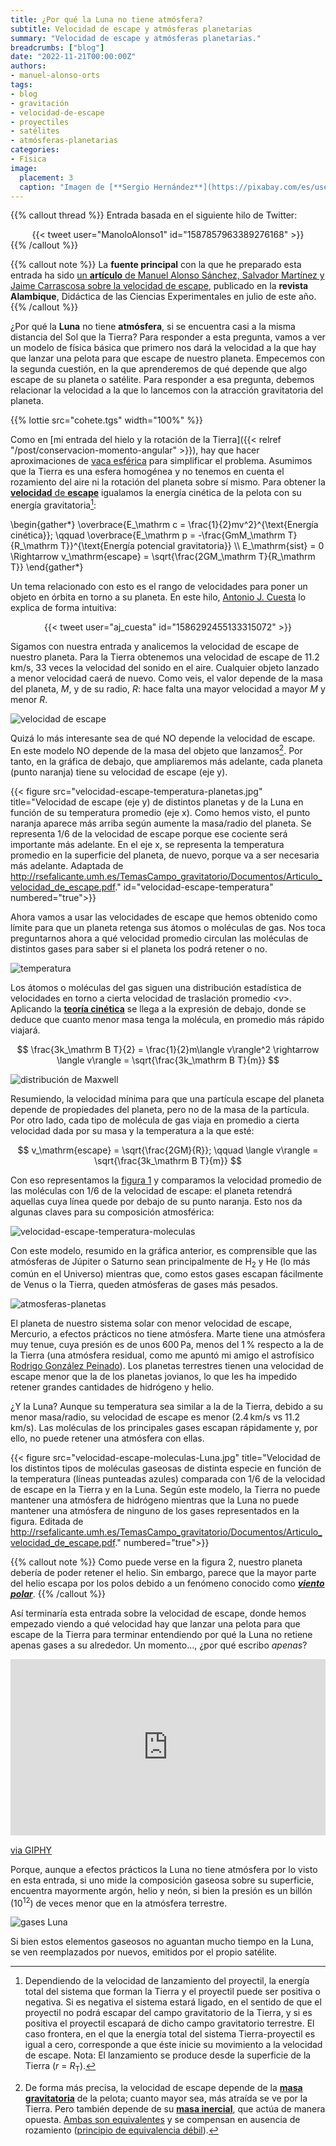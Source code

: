 ```yaml
---
title: ¿Por qué la Luna no tiene atmósfera?
subtitle: Velocidad de escape y atmósferas planetarias
summary: "Velocidad de escape y atmósferas planetarias."
breadcrumbs: ["blog"]
date: "2022-11-21T00:00:00Z"
authors:
- manuel-alonso-orts
tags:
- blog
- gravitación
- velocidad-de-escape
- proyectiles
- satélites
- atmósferas-planetarias
categories:
- Física
image:
  placement: 3
  caption: "Imagen de [**Sergio Hernández**](https://pixabay.com/es/users/sergioht87-8948976/) en [Pixabay](https://pixabay.com/es/)"
---
```


{{% callout thread %}}
Entrada basada en el siguiente hilo de Twitter:
<div align="center">
{{< tweet user="ManoloAlonso1" id="1587857963389276168" >}}
</div>
{{% /callout %}}

{{% callout note %}}
La **fuente principal** con la que he preparado esta entrada ha sido [un **artículo** de Manuel Alonso Sánchez, Salvador Martínez y Jaime Carrascosa sobre la velocidad de escape](http://rsefalicante.umh.es/TemasCampo_gravitatorio/Documentos/Articulo_velocidad_de_escape.pdf), publicado en la **revista Alambique**, Didáctica de las Ciencias Experimentales en julio de este año. 
{{% /callout %}}

¿Por qué la **Luna** no tiene **atmósfera**, si se encuentra casi a la misma distancia del Sol que la Tierra? Para responder a esta pregunta, vamos a ver un modelo de física básica que primero nos dará la velocidad a la que hay que lanzar una pelota para que escape de nuestro planeta. Empecemos con la segunda cuestión, en la que aprenderemos de qué depende que algo escape de su planeta o satélite. Para responder a esa pregunta, debemos relacionar la velocidad a la que lo lancemos con la atracción gravitatoria del planeta.

{{% lottie src="cohete.tgs" width="100%" %}}

Como en [mi entrada del hielo y la rotación de la Tierra]({{< relref "/post/conservacion-momento-angular" >}}), hay que hacer aproximaciones de [vaca esférica](https://es.wikipedia.org/wiki/Vaca_esférica) para simplificar el problema. Asumimos que la Tierra es una esfera homogénea y no tenemos en cuenta el rozamiento del aire ni la rotación del planeta sobre sí mismo. Para obtener la [**velocidad** de **escape**](https://es.wikipedia.org/wiki/Velocidad_de_escape) igualamos la energía cinética de la pelota con su energía gravitatoria[^1]: 

[^1]: Dependiendo de la velocidad de lanzamiento del proyectil, la energía total del sistema que forman la Tierra y el proyectil puede ser positiva o negativa. Si es negativa el sistema estará ligado, en el sentido de que el proyectil no podrá escapar del campo gravitatorio de la Tierra, y si es positiva el proyectil escapará de dicho campo gravitatorio terrestre. El caso frontera, en el que la energía total del sistema Tierra-proyectil es igual a cero, corresponde a que éste inicie su movimiento a la velocidad de escape. Nota: El lanzamiento se produce desde la superficie de la Tierra (*r* = *R*<sub>T</sub>).

\begin{gather*}
\overbrace{E_\mathrm c = \frac{1}{2}mv^2}^{\text{Energía cinética}}; \qquad \overbrace{E_\mathrm p = -\frac{GmM_\mathrm T}{R_\mathrm T}}^{\text{Energía potencial gravitatoria}} \\\\
E_\mathrm{sist} = 0 \Rightarrow v_\mathrm{escape} = \sqrt{\frac{2GM_\mathrm T}{R_\mathrm T}}
\end{gather*}

Un tema relacionado con esto es el rango de velocidades para poner un objeto en órbita en torno a su planeta. En este hilo, [Antonio J. Cuesta](https://twitter.com/aj_cuesta) lo explica de forma intuitiva:

<div align="center">
{{< tweet user="aj_cuesta" id="1586292455133315072" >}}
</div>

Sigamos con nuestra entrada y analicemos la velocidad de escape de nuestro planeta. Para la Tierra obtenemos una velocidad de escape de 11.2&thinsp;km/s, 33 veces la velocidad del sonido en el aire. Cualquier objeto lanzado a menor velocidad caerá de nuevo. Como veis, el valor depende de la masa del planeta, *M*, y de su radio, *R*: hace falta una mayor velocidad a mayor *M* y menor *R*.

![velocidad de escape](velocidad-escape.jpg "Como estamos en la superficie del planeta, lanzamos la pelota desde una distancia de su centro igual al radio de la Tierra (que asumimos esférica), de ahí que se hable del radio del planeta. Adaptada de: https://ualr.edu/tv/2021/05/27/june-2021-black-hole-summer/escape-velocity/")

Quizá lo más interesante sea de qué NO depende la velocidad de escape. En este modelo NO depende de la masa del objeto que lanzamos[^2]. Por tanto, en la gráfica de debajo, que ampliaremos más adelante, cada planeta (punto naranja) tiene su velocidad de escape (eje y).

[^2]: De forma más precisa, la velocidad de escape depende de la [**masa gravitatoria**](https://es.wikipedia.org/wiki/Masa_gravitacional) de la pelota; cuanto mayor sea, más atraída se ve por la Tierra. Pero también depende de su [**masa inercial**](https://es.wikipedia.org/wiki/Masa_inercial), que actúa de manera opuesta. [Ambas son equivalentes](http://rsefalicante.umh.es/TemasMasas/masasycaida05.htm) y se compensan en ausencia de rozamiento ([principio de equivalencia débil](https://es.wikipedia.org/wiki/Principio_de_equivalencia#Principio_de_equivalencia_débil)).

{{< figure src="velocidad-escape-temperatura-planetas.jpg" title="Velocidad de escape (eje y) de distintos planetas y de la Luna en función de su temperatura promedio (eje x). Como hemos visto, el punto naranja aparece más arriba según aumente la masa/radio del planeta. Se representa 1/6 de la velocidad de escape porque ese cociente será importante más adelante. En el eje x, se representa la temperatura promedio en la superficie del planeta, de nuevo, porque va a ser necesaria más adelante. Adaptada de http://rsefalicante.umh.es/TemasCampo_gravitatorio/Documentos/Articulo_velocidad_de_escape.pdf." id="velocidad-escape-temperatura" numbered="true">}}

Ahora vamos a usar las velocidades de escape que hemos obtenido como límite para que un planeta retenga sus átomos o moléculas de gas. Nos toca preguntarnos ahora a qué velocidad promedio circulan las moléculas de distintos gases para saber si el planeta los podrá retener o no.

![temperatura](https://upload.wikimedia.org/wikipedia/commons/6/6d/Translational_motion.gif "Simulación del movimiento de átomos de helio a presión de 1950 atmósferas, ralentizada 2 trillones de veces. Se han pintado 5 átomos de rojo para facilitar su visualización. Fuente: https://en.wikipedia.org/wiki/File:Translational_motion.gif.")

Los átomos o moléculas del gas siguen una distribución estadística de velocidades en torno a cierta velocidad de traslación promedio &lt;*v*&gt;. Aplicando la [**teoría cinética**](https://es.wikipedia.org/wiki/Teor%C3%ADa_cinética_de_los_gases) se llega a la expresión de debajo, donde se deduce que cuanto menor masa tenga la molécula, en promedio más rápido viajará.

$$
\frac{3k_\mathrm B T}{2} = \frac{1}{2}m\langle v\rangle^2 \rightarrow \langle v\rangle = \sqrt{\frac{3k_\mathrm B T}{m}}
$$

![distribución de Maxwell](https://homepages.abdn.ac.uk/j.s.reid/pages/Maxwell/Legacy/MaxDn.png "Distribución de velocidades de distintas moléculas (verde vs. azul) o la misma molécula a distinta temperatura (azul vs. rojo). Como el oxígeno es más liviano que el CO<sub>2</sub>, su velocidad promedio es mayor, como también se ve en las ecuaciones de arriba. Fuente: https://homepages.abdn.ac.uk/j.s.reid/pages/Maxwell/Legacy/MaxDistrb.html.")

Resumiendo, la velocidad mínima para que una partícula escape del planeta depende de propiedades del planeta, pero no de la masa de la partícula. Por otro lado, cada tipo de molécula de gas viaja en promedio a cierta velocidad dada por su masa y la temperatura a la que esté:

$$
v_\mathrm{escape} = \sqrt{\frac{2GM}{R}}; \qquad \langle v\rangle = \sqrt{\frac{3k_\mathrm B T}{m}}
$$

Con eso representamos la [figura 1](#figure-velocidad-escape-temperatura) y comparamos la velocidad promedio de las moléculas con 1/6 de la velocidad de escape: el planeta retendrá aquellas cuya línea quede por debajo de su punto naranja. Esto nos da algunas claves para su composición atmosférica:

![velocidad-escape-temperatura-moleculas](velocidad-escape-temperatura-moleculas.jpg "Velocidad de los distintos tipos de moléculas gaseosas de distinta especie en función de la temperatura (líneas punteadas azules) comparada con 1/6 de la velocidad de escape en los distintos planetas y en la Luna. El factor 1/6 tiene en cuenta la dispersión en velocidades de las moléculas, imponiendo retener casi el 100&thinsp;% de ellas durante mucho tiempo. En este modelo, el planeta podría mantener una atmósfera de esa molécula si se encuentra por encima de su línea punteada azul correspondiente. Para la temperatura de cada planeta, los autores tomaron una temperatura promedio en la superficie del mismo. Autores: Manuel Alonso Sánchez, Salvador Martínez y Jaime Carrascosa.")

Con este modelo, resumido en la gráfica anterior, es comprensible que las atmósferas de Júpiter o Saturno sean principalmente de H<sub>2</sub> y He (lo más común en el Universo) mientras que, como estos gases escapan fácilmente de Venus o la Tierra, queden atmósferas de gases más pesados.

![atmosferas-planetas](atmosferas-planetas.jpg "Composición de las atmósferas de los planetas del sistema solar. Fuente: https://presencia.unah.edu.hn/noticias/conozca-la-atmosfera-de-los-planetas/.")

El planeta de nuestro sistema solar con menor velocidad de escape, Mercurio, a efectos prácticos no tiene atmósfera. Marte tiene una atmósfera muy tenue, cuya presión es de unos 600&thinsp;Pa, menos del 1&thinsp;% respecto a la de la Tierra (una atmósfera residual, como me apuntó mi amigo el astrofísico [Rodrigo González Peinado](https://twitter.com/rodrigogpeinado)). Los planetas terrestres tienen una velocidad de escape menor que la de los planetas jovianos, lo que les ha impedido retener grandes cantidades de hidrógeno y helio.

¿Y la Luna? Aunque su temperatura sea similar a la de la Tierra, debido a su menor masa/radio, su velocidad de escape es menor (2.4&thinsp;km/s vs 11.2&thinsp;km/s). Las moléculas de los principales gases escapan rápidamente y, por ello, no puede retener una atmósfera con ellas.

{{< figure src="velocidad-escape-moleculas-Luna.jpg" title="Velocidad de los distintos tipos de moléculas gaseosas de distinta especie en función de la temperatura (líneas punteadas azules) comparada con 1/6 de la velocidad de escape en la Tierra y en la Luna. Según este modelo, la Tierra no puede mantener una atmósfera de hidrógeno mientras que la Luna no puede mantener una atmósfera de ninguno de los gases representados en la figura. Editada de http://rsefalicante.umh.es/TemasCampo_gravitatorio/Documentos/Articulo_velocidad_de_escape.pdf." numbered="true">}}

{{% callout note %}}
Como puede verse en la figura 2, nuestro planeta debería de poder retener el helio. Sin embargo, parece que la mayor parte del helio escapa por los polos debido a un fenómeno conocido como [***viento polar***](https://en.wikipedia.org/wiki/Polar_wind).
{{% /callout %}}

Así terminaría esta entrada sobre la velocidad de escape, donde hemos empezado viendo a qué velocidad hay que lanzar una pelota para que escape de la Tierra para terminar entendiendo por qué la Luna no retiene apenas gases a su alrededor. Un momento..., ¿por qué escribo *apenas*?

<div style="width:100%;height:0;padding-bottom:56%;position:relative;"><iframe src="https://giphy.com/embed/dSd0f3W5zOzAmBfeW3" width="100%" height="100%" style="position:absolute" frameBorder="0" class="giphy-embed" allowFullScreen></iframe></div><p><a href="https://giphy.com/gifs/foxtv-fox-proven-innocent-innocentonfox-dSd0f3W5zOzAmBfeW3">via GIPHY</a></p>

Porque, aunque a efectos prácticos la Luna no tiene atmósfera por lo visto en esta entrada, si uno mide la composición gaseosa sobre su superficie, encuentra mayormente argón, helio y neón, si bien la presión es un billón (10<sup>12</sup>) de veces menor que en la atmósfera terrestre.

![gases Luna](https://www.nasa.gov/sites/default/files/images/741089main_apollo-17-lace-experiment.jpeg "El despliegue del *Lunar Atmospheric Composition Experiment* (LACE) durante la misión Apollo 17. Créditos: NASA. Más información aquí: https://www.nasa.gov/mission_pages/LADEE/news/lunar-atmosphere.html")

Si bien estos elementos gaseosos no aguantan mucho tiempo en la Luna, se ven reemplazados por nuevos, emitidos por el propio satélite.